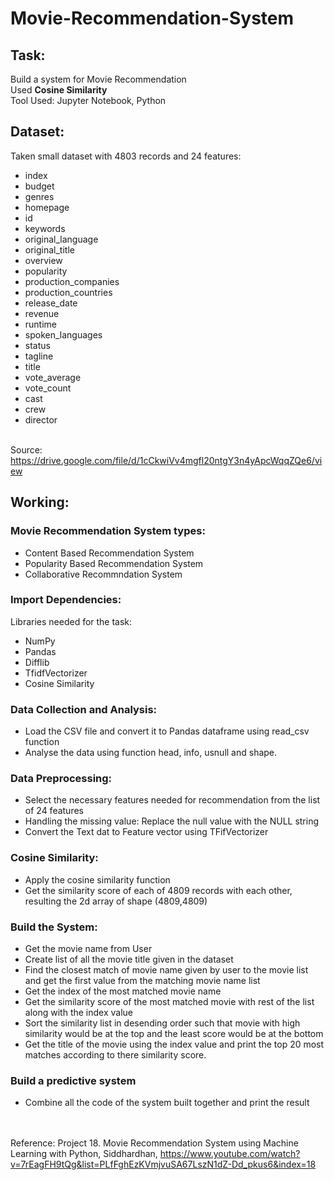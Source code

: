 # Movie-Recommendation-System
## Task:
Build a system for Movie Recommendation</br>
Used **Cosine Similarity**</br>
Tool Used: Jupyter Notebook, Python

## Dataset: 
Taken small dataset with 4803 records and 24 features:
- index                
- budget                
- genres              
- homepage            
- id                  
- keywords              
- original_language    
- original_title        
- overview            
- popularity        
- production_companies  
- production_countries  
- release_date          
- revenue            
- runtime           
- spoken_languages    
- status             
- tagline               
- title               
- vote_average         
- vote_count          
- cast                 
- crew                 
- director       </br></br>

Source: https://drive.google.com/file/d/1cCkwiVv4mgfl20ntgY3n4yApcWqqZQe6/view

## Working:
### Movie Recommendation System types:
- Content Based Recommendation System
- Popularity Based Recommendation System
- Collaborative Recommndation System
### Import Dependencies:
Libraries needed for the task:

- NumPy
- Pandas
- Difflib
- TfidfVectorizer
- Cosine Similarity
### Data Collection and Analysis:
- Load the CSV file and convert it to Pandas dataframe using read_csv function
- Analyse the data using function head, info, usnull and shape.
### Data Preprocessing:
- Select the necessary features needed for recommendation from the list of 24 features
- Handling the missing value: Replace the null value with the NULL string
- Convert the Text dat to Feature vector using TFifVectorizer
### Cosine Similarity:
- Apply the cosine similarity function
- Get the similarity score of each of 4809 records with each other, resulting the 2d array of shape (4809,4809)
### Build the System:
- Get the movie name from User
- Create list of all the movie title given in the dataset
- Find the closest match of movie name given by user to the movie list and get the first value from the matching movie name list
- Get the index of the most matched movie name
- Get the similarity score of the most matched movie with rest of the list along with the index value
- Sort the similarity list in desending order such that movie with high similarity would be at the top and the least score would be at the bottom
- Get the title of the movie using the index value and print the top 20 most matches according to there similarity score.
### Build a predictive system
- Combine all the code of the system built together and print the result</br></br></br>

Reference: Project 18. Movie Recommendation System using Machine Learning with Python, Siddhardhan, https://www.youtube.com/watch?v=7rEagFH9tQg&list=PLfFghEzKVmjvuSA67LszN1dZ-Dd_pkus6&index=18
